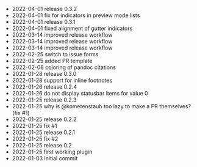 - 2022-04-01	release 0.3.2
- 2022-04-01	fix for indicators in preview mode lists
- 2022-04-01	release 0.3.1
- 2022-04-01	fixed alignment of gutter indicators
- 2022-03-14	improved release workflow
- 2022-03-14	improved release workflow
- 2022-03-14	improved release workflow
- 2022-02-25	switch to issue forms
- 2022-02-25	added PR template
- 2022-02-08	coloring of pandoc citations
- 2022-01-28	release 0.3.0
- 2022-01-28	support for inline footnotes
- 2022-01-26	release 0.2.4
- 2022-01-26	do not display statusbar items for value 0
- 2022-01-25	release 0.2.3
- 2022-01-25	why is @kometenstaub too lazy to make a PR themselves? (fix #1)
- 2022-01-25	release 0.2.2
- 2022-01-25	fix #1
- 2022-01-25	release 0.2.1
- 2022-01-25	fix #2
- 2022-01-25	release 0.2
- 2022-01-25	first working plugin
- 2022-01-03	Initial commit
